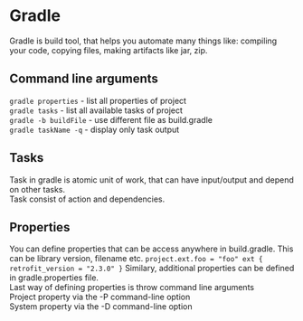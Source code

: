 # Gradle
Gradle is build tool, that helps you automate many things like: compiling your code, copying files, making artifacts like jar, zip. 
## Command line arguments
`gradle properties` - list all properties of project  
`gradle tasks` - list all available tasks of project  
`gradle -b buildFile` - use different file as build.gradle  
`gradle taskName -q` - display only task output
## Tasks
Task in gradle is atomic unit of work, that can have input/output and depend on other tasks.  
Task consist of action and dependencies.
## Properties
You can define properties that can be access anywhere in build.gradle. This can be library version, filename etc.
`project.ext.foo = "foo"
ext {
  retrofit_version = "2.3.0"
}`
Similary, additional properties can be defined in gradle.properties file.  
Last way of defining properties is throw command line arguments  
Project property via the -P command-line option  
System property via the -D command-line option

